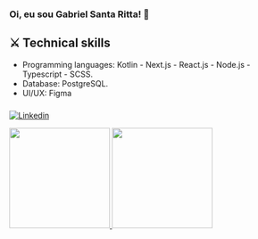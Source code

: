 ### Oi, eu sou Gabriel Santa Ritta! 👋

## ⚔️ Technical skills
- Programming languages: Kotlin - Next.js - React.js - Node.js - Typescript - SCSS.
- Database: PostgreSQL. 
- UI/UX: Figma
###


      
[![Linkedin](https://img.shields.io/badge/LinkedIn-blue?style=for-the-badge&logo=Linkedin)](https://www.linkedin.com/in/gabriel-santa-ritta-772203198/)      
<div align="left">
<a href="https://github.com/gabrielfst30">
<img height="180em" src="https://github-readme-stats.vercel.app/api?username=gabrielfst30&show_icons=true&theme=dark&include_all_commits=true&count_private=true"/>
<img height="180em" src="https://github-readme-stats.vercel.app/api/top-langs/?username=gabrielfst30&layout=compact&langs_count=8&theme=dark"/>
</div>

 
 
